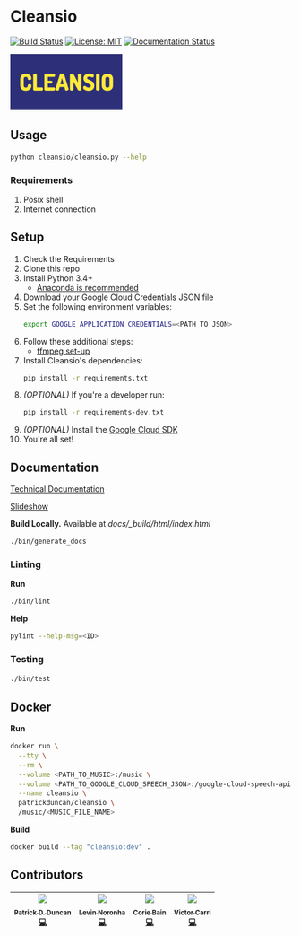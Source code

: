 # Cleansio

[![Build Status](https://travis-ci.com/PatrickDuncan/cleansio.svg?token=9iihWUtXPiNNfbJx3N13&branch=master)](https://travis-ci.com/PatrickDuncan/cleansio) [![License: MIT](https://img.shields.io/badge/License-MIT-yellow.svg)](https://opensource.org/licenses/MIT) [![Documentation Status](https://readthedocs.org/projects/cleansio/badge/?version=latest)](https://cleansio.readthedocs.io/en/latest/?badge=latest)


<img src="media/logo.png" width="200px" alt="logo">

## Usage

```sh
python cleansio/cleansio.py --help
```

### Requirements

1. Posix shell
2. Internet connection

## Setup

1. Check the Requirements
2. Clone this repo
3. Install Python 3.4+
    - [Anaconda is recommended](https://www.anaconda.com/download/)
4. Download your Google Cloud Credentials JSON file
5. Set the following environment variables:
    ```sh
    export GOOGLE_APPLICATION_CREDENTIALS=<PATH_TO_JSON>
    ```
6. Follow these additional steps:
    - [ffmpeg set-up](https://github.com/jiaaro/pydub#getting-ffmpeg-set-up)
7. Install Cleansio's dependencies:
    ```sh
    pip install -r requirements.txt
    ```
8. _(OPTIONAL)_ If you're a developer run:
    ```sh
    pip install -r requirements-dev.txt
    ```
9. _(OPTIONAL)_ Install the [Google Cloud SDK](https://cloud.google.com/sdk/docs/)
10. You're all set!

## Documentation

[Technical Documentation](https://patrickdduncan.com/cleansio)

[Slideshow](https://patrickdduncan.com/clenasio-slideshow)

**Build Locally.** Available at _docs/\_build/html/index.html_
```sh
./bin/generate_docs
```

### Linting

**Run**
```sh
./bin/lint
```

**Help**
```sh
pylint --help-msg=<ID>
```

### Testing

```sh
./bin/test
```

## Docker

**Run**
```sh
docker run \
  --tty \
  --rm \
  --volume <PATH_TO_MUSIC>:/music \
  --volume <PATH_TO_GOOGLE_CLOUD_SPEECH_JSON>:/google-cloud-speech-api.json \
  --name cleansio \
  patrickduncan/cleansio \
  /music/<MUSIC_FILE_NAME>
```

**Build**
```sh
docker build --tag "cleansio:dev" .
```

## Contributors

<!-- ALL-CONTRIBUTORS-LIST:START - Do not remove or modify this section -->
| [<img src="https://avatars.githubusercontent.com/u/6889074?v=3" width="100px;"/><br /><sub><b>Patrick D. Duncan</b></sub>](https://patrickduncan.co)<br /> [💻](https://github.com/patrickduncan/cleansio/commits?author=patrickduncan) | [<img src="https://avatars.githubusercontent.com/u/11710526?v=3" width="100px;"/><br /><sub><b>Levin Noronha</b></sub>](https://github.com/levin-noro)<br /> [💻](https://github.com/patrickduncan/cleansio/commits?author=levin-noro) | [<img src="https://avatars.githubusercontent.com/u/15528033?v=3" width="100px;"/><br /><sub><b>Corie Bain</b></sub>](https://github.com/c-bain)<br /> [💻](https://github.com/patrickduncan/cleansio/commits?author=c-bain) | [<img src="https://avatars.githubusercontent.com/u/1454713?v=3" width="100px;"/><br /><sub><b>Victor Carri</b></sub>](https://github.com/VictorCarri)<br /> [💻](https://github.com/patrickduncan/cleansio/commits?author=VictorCarri) |
| :---: | :---: | :---: | :---: |
<!-- ALL-CONTRIBUTORS-LIST:END -->
